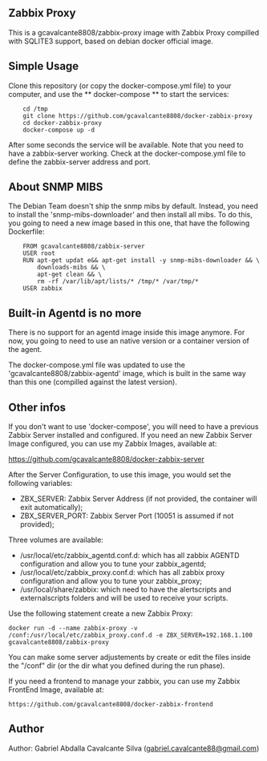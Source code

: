 Zabbix Proxy
-------------

This is a gcavalcante8808/zabbix-proxy image with Zabbix Proxy compilled with SQLITE3 support, based on debian docker official image.


Simple Usage
------------

Clone this repository (or copy the docker-compose.yml file) to your computer, and use the ** docker-compose ** to start the services:

``` 
    cd /tmp
    git clone https://github.com/gcavalcante8808/docker-zabbix-proxy
    cd docker-zabbix-proxy
    docker-compose up -d 
```

After some seconds the service will be available. Note that you need to have a zabbix-server working. Check at the docker-compose.yml file to define the zabbix-server address and port.

About SNMP MIBS
---------------

The Debian Team doesn't ship the snmp mibs by default. Instead, you need to install the 'snmp-mibs-downloader' and then install all mibs. To do this, you going to need a new image based in this one, that have the following Dockerfile:


```
    FROM gcavalcante8808/zabbix-server
    USER root
    RUN apt-get updat e&& apt-get install -y snmp-mibs-downloader && \
        downloads-mibs && \
        apt-get clean && \
        rm -rf /var/lib/apt/lists/* /tmp/* /var/tmp/*
    USER zabbix
```

Built-in Agentd is no more
--------------------------

There is no support for an agentd image inside this image anymore. For now, you going to need to use an native version or a container version of the agent.

The docker-compose.yml file was updated to use the 'gcavalcante8808/zabbix-agentd' image, which is built in the same way than this one (compilled against the latest version).

Other infos
-----------

If you don't want to use 'docker-compose', you will need to have a previous Zabbix Server installed and configured. If you need an new Zabbix Server Image configured, you can use my Zabbix Images, available at:

https://github.com/gcavalcante8808/docker-zabbix-server

After the Server Configuration, to use this image, you would set the following variables:

 * ZBX_SERVER: Zabbix Server Address (if not provided, the container will exit automatically);
 * ZBX_SERVER_PORT: Zabbix Server Port (10051 is assumed if not provided);

Three volumes are available:
 
 * /usr/local/etc/zabbix_agentd.conf.d: which has all zabbix AGENTD configuration and allow you to tune your zabbix_agentd;
 * /usr/local/etc/zabbix_proxy.conf.d: which has all zabbix proxy configuration and allow you to tune your zabbix_proxy;
 * /usr/local/share/zabbix: which need to have the alertscripts and externalscripts folders and will be used to receive your scripts.

Use the following statement create a new Zabbix Proxy:

    docker run -d --name zabbix-proxy -v /conf:/usr/local/etc/zabbix_proxy.conf.d -e ZBX_SERVER=192.168.1.100 gcavalcante8808/zabbix-proxy

You can make some server adjustements by create or edit the files inside the "/conf" dir (or the dir what you defined during the run phase).

If you need a frontend to manage your zabbix, you can use my Zabbix FrontEnd Image, available at:

    https://github.com/gcavalcante8808/docker-zabbix-frontend


Author
------

Author: Gabriel Abdalla Cavalcante Silva (gabriel.cavalcante88@gmail.com)
